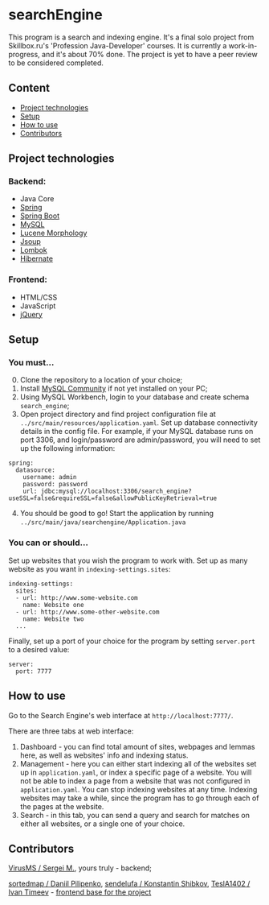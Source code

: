 # searchEngine
This program is a search and indexing engine. It's a final solo project from Skillbox.ru's 'Profession Java-Developer' courses. It is currently a work-in-progress, and it's about 70% done. The project is yet to have a peer review to be considered completed.

## Content
- [Project technologies](#project-technologies)
- [Setup](#setup)
- [How to use](#how-to-use)
- [Contributors](#contributors)

## Project technologies
### Backend:
- Java Core
- [Spring](https://spring.io/)
- [Spring Boot](https://spring.io/projects/spring-boot)
- [MySQL](https://www.mysql.com/)
- [Lucene Morphology](https://mvnrepository.com/artifact/org.apache.lucene.morphology)
- [Jsoup](https://jsoup.org/)
- [Lombok](https://projectlombok.org/)
- [Hibernate](https://hibernate.org/)

### Frontend:
- HTML/CSS
- JavaScript
- [jQuery](https://jquery.com/)

## Setup

### You must...
0. Clone the repository to a location of your choice;
1. Install [MySQL Community](https://dev.mysql.com/downloads/installer/) if not yet installed on your PC;
2. Using MySQL Workbench, login to your database and create schema `search_engine`;
3. Open project directory and find project configuration file at `../src/main/resources/application.yaml`.
  Set up database connectivity details in the config file. For example, if your MySQL database runs on port 3306, and login/password are admin/password, you will need to set up the following information:
```
spring:
  datasource:
    username: admin
    password: password
    url: jdbc:mysql://localhost:3306/search_engine?useSSL=false&requireSSL=false&allowPublicKeyRetrieval=true
```

4. You should be good to go! Start the application by running `../src/main/java/searchengine/Application.java`

### You can or should... 
Set up websites that you wish the program to work with. Set up as many website as you want in `indexing-settings.sites`:

```
indexing-settings:
  sites:
  - url: http://www.some-website.com
    name: Website one
  - url: http://www.some-other-website.com
    name: Website two
  ...
```

Finally, set up a port of your choice for the program by setting `server.port` to a desired value:

```
server:
  port: 7777
```

## How to use

Go to the Search Engine's web interface at `http://localhost:7777/`.

There are three tabs at web interface:
1. Dashboard - you can find total amount of sites, webpages and lemmas here, as well as websites' info and indexing status.
2. Management - here you can either start indexing all of the websites set up in `application.yaml`, or index a specific page of a website.
  You will not be able to index a page from a website that was not configured in `application.yaml`.
  You can stop indexing websites at any time. Indexing websites may take a while, since the program has to go through each of the pages at the website.
3. Search - in this tab, you can send a query and search for matches on either all websites, or a single one of your choice.

## Contributors

[VirusMS / Sergei M.](https://github.com/VirusMS), yours truly - backend;

[sortedmap / Daniil Pilipenko](https://github.com/sortedmap), [sendelufa / Konstantin Shibkov](https://github.com/sendelufa), [TeslA1402 / Ivan Timeev](https://github.com/TeslA1402) - [frontend base for the project](https://github.com/sortedmap/searchengine)
